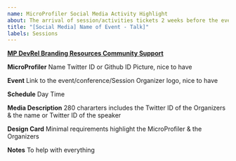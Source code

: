 ```yaml
---
name: MicroProfiler Social Media Activity Highlight
about: The arrival of session/activities tickets 2 weeks before the event have a greater chance to be processed. MicroProfile social media is 100% run by volunteer MicroProfilers.
title: "[Social Media] Name of Event - Talk]"
labels: Sessions
---
```


**[MP DevRel Branding Resources Community Support](https://github.com/eclipse/microprofile-marketing/wiki/MP-DevRel---Branding-Resources---Community-Support)**

**MicroProfiler**
Name
Twitter ID or Github ID
Picture, nice to have

**Event**
Link to the event/conference/Session
Organizer logo,  nice to have

**Schedule**
Day
Time

**Media Description**
280 chararters
includes the Twitter ID of the Organizers & the name or Twitter ID of the speaker


**Design Card**
Minimal requirements highlight the MicroProfiler & the Organizers

**Notes**
To help with everything
